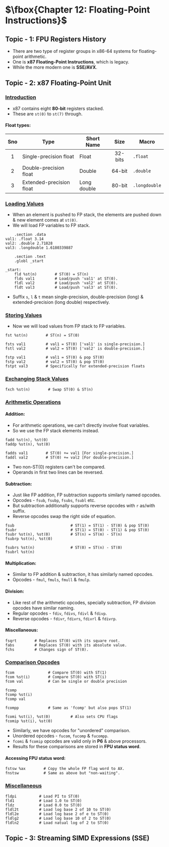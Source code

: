 # $\fbox{Chapter 12: Floating-Point Instructions}$





## **Topic - 1: FPU Registers History**

- There are two type of register groups in x86-64 systems for floating-point arithmetic.
- One is **x87 Floating-Point Instructions**, which is legacy.
- While the more modern one is **SSE/AVX**.



## **Topic - 2: x87 Floating-Point Unit**

### <u>Introduction</u>

- x87 contains eight **80-bit** registers stacked.
- These are `st(0)` to `st(7)` through.

#### Float types:

| Sno | Type                     | Short Name  |  Size   | Macro         |
| :-: | ------------------------ | ----------- | :-----: | ------------- |
|  1  | Single-precision float   | Float       | 32-bits | `.float`      |
|  2  | Double-precision float   | Double      | 64-bit  | `.double`     |
|  3  | Extended-precision float | Long double | 80-bit  | `.longdouble` |


### <u>Loading Values</u>

- When an element is pushed to FP stack, the elements are pushed down & new element comes at `st(0)`.
- We will load FP variables to FP stack.

```gas
	.section .data
val1: .float 3.14
val2: .double 2.71828
val3: .longdouble 1.6180339887

	.section .text
	.globl _start

_start:
	fld %st(n)        # ST(0) = ST(n)
	flds val1         # Load/push 'val1' at ST(0).
	fldl val2         # Load/push 'val2' at ST(0).
	fldt val3         # Load/push 'val3' at ST(0).
```

- Suffix `s`, `l` & `t` mean single-precision, double-precision (long) & extended-precision (long double) respectively.


### <u>Storing Values</u>

- Now we will load values from FP stack to FP variables.

```gas
fst %st(n)        # ST(n) = ST(0)

fsts val1         # val1 = ST(0) ['val1' is single-precision.]
fstl val2         # val2 = ST(0) ['val2' is double-precision.]

fstp val1         # val1 = ST(0) & pop ST(0)
fstp val2         # val2 = ST(0) & pop ST(0)
fstpt val3        # Specifically for extended-precision floats
```


### <u>Exchanging Stack Values</u>

```gas
fxch %st(n)        # Swap ST(0) & ST(n)
```


### <u>Arithmetic Operations</u>

#### Addition:

- For arithmetic operations, we can't directly involve float variables.
- So we use the FP stack elements instead.

```gas
fadd %st(n), %st(0)
faddp %st(n), %st(0)

fadds val1        # ST(0) += val1 [For single-precision.]
faddl val2        # ST(0) += val2 [For double-precision.]
```

- Two non-ST(0) registers can't be compared.
- Operands in first two lines can be reversed.

#### Subtraction:

- Just like FP addition, FP subtraction supports similarly named opcodes.
- Opcodes - `fsub`, `fsubp`, `fsubs`, `fsubl` etc.
- But subtraction additionally supports reverse opcodes with `r` as/with suffix.
- Reverse opcodes swap the right side of equation.

```gas
fsub                         # ST(1) = ST(1) - ST(0) & pop ST(0)
fsubr                        # ST(1) = ST(0) - ST(1) & pop ST(0)
fsubr %st(n), %st(0)         # ST(n) = ST(m) - ST(n)
fsubrp %st(n), %st(0)

fsubrs %st(n)                # ST(0) = ST(n) - ST(0)
fsubrl %st(n)
```

#### Multiplication:

- Similar to FP addition & subtraction, it has similarly named opcodes.
- Opcodes - `fmul`, `fmuls`, `fmull` & `fmulp`.

#### Division:

- Like rest of the arithmetic opcodes, specially subtraction, FP division opcodes have similar naming.
- Regular opcodes - `fdiv`, `fdivs`, `fdivl` & `fdivp`.
- Reverse opcodes - `fdivr`, `fdivrs`, `fdivrl` & `fdivrp`.

#### Miscellaneous:

```gas
fsqrt        # Replaces ST(0) with its square root.
fabs         # Replaces ST(0) with its absolute value.
fchs         # Changes sign of ST(0).
```


### <u>Comparison Opcodes</u>

```gas
fcom               # Compare ST(0) with ST(1)
fcom %st(i)        # Compare ST(0) with ST(i)
fcom val           # Can be single or double precision

fcomp
fcomp %st(i)
fcomp val

fcompp             # Same as 'fcomp' but also pops ST(1)

fcomi %st(i), %st(0)         # Also sets CPU flags
fcomip %st(i), %st(0)
```

- Similarly, we have opcodes for "unordered" comparison.
- Unordered opcodes - `fucom`, `fucomp` & `fucompp`.
- `fcomi` & `fcomip` opcodes are valid only in **P6** & above processors.
- Results for these comparisons are stored in **FPU status word**.

#### Accessing FPU status word:

```gas
fstsw %ax        # Copy the whole FP flag word to AX.
fnstsw           # Same as above but "non-waiting".
```


### <u>Miscellaneous</u>

```gas
fldpi          # Load PI to ST(0)
fld1           # Load 1.0 to ST(0)
fldz           # Load 0.0 to ST(0)
fldl2t         # Load log base 2 of 10 to ST(0)
fldl2e         # Load log base 2 of e to ST(0)
fldlg2         # Load log base 10 of 2 to ST(0)
fldln2         # Load natual log of 2 to ST(0)
```



## **Topic - 3: Streaming SIMD Expressions (SSE)**
